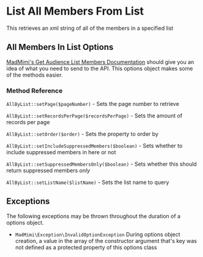 # List All Members From List

This retrieves an xml string of all of the members in a specified list

## All Members In List Options

[MadMimi's Get Audience List Members Documentation](https://madmimi.com/developer/get_audience_list_members) should give you an idea
of what you need to send to the API.  This options object makes some of the methods easier.

### Method Reference

`AllByList::setPage($pageNumber)` - Sets the page number to retrieve

`AllByList::setRecordsPerPage($recordsPerPage)` - Sets the amount of records per page

`AllByList::setOrder($order)` - Sets the property to order by

`AllByList::setIncludeSuppressedMembers($boolean)` - Sets whether to include suppressed members in here or not

`AllByList::setSuppressedMembersOnly($boolean)` - Sets whether this should return suppressed members *only*

`AllByList::setListName($listName)` - Sets the list name to query


## Exceptions

The following exceptions may be thrown throughout the duration of a options object.

- `MadMimi\Exception\InvalidOptionException` During options object creation, a value in the array of the constructor argument that's key was not defined as a protected property of this options class
